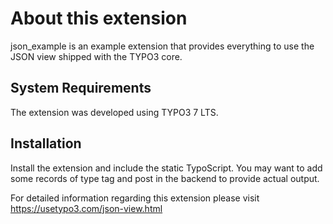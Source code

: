 # About this extension

json_example is an example extension that provides everything to use the JSON view shipped with the TYPO3 core.

## System Requirements
The extension was developed using TYPO3 7 LTS.

## Installation
Install the extension and include the static TypoScript. You may want to add some records of type tag and post in the backend to provide actual output.

For detailed information regarding this extension please visit https://usetypo3.com/json-view.html
